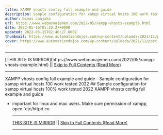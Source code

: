 ```yaml
---
title: XAMPP vhosts config full example and guide
description: Sample configuration for xampp virtual hosts 100 work tested 2022
author: Dimas Lanjaka
url: https://www.webmanajemen.com/2022/05/xampp-vhosts-example.html
date: 2022-05-16T05:20:27+0000
updated: 2022-05-15T02:40:27.000Z
thumbnail: https://www.automationdojos.com/wp-content/uploads/2021/11/post-xampp-virtualhost-fimg.png
cover: https://www.automationdojos.com/wp-content/uploads/2021/11/post-xampp-virtualhost-fimg.png
---
```


<hr/> [THIS SITE IS MIRROR](https://www.webmanajemen.com/2022/05/xampp-vhosts-example.html) || <a href="https://www.webmanajemen.com/2022/05/xampp-vhosts-example.html" rel="follow" class="button" id="read-more">Skip to Full Contents (Read More)</a> <hr/> XAMPP vhosts config full example and guide - Sample configuration for xampp virtual hosts 100 work tested 2022 ## Sample configuration for xampp virtual hosts 100% work tested 2022
XAMPP vhosts config full example and guide

- important for linux and mac users. Make sure permission of xampp, open `etc/httpd.co <hr/> [THIS SITE IS MIRROR](https://www.webmanajemen.com/2022/05/xampp-vhosts-example.html) || <a href="https://www.webmanajemen.com/2022/05/xampp-vhosts-example.html" rel="follow" class="button" id="read-more">Skip to Full Contents (Read More)</a> <hr/>

<script>
    if (location.host.includes('dimaslanjaka12')) {
      location.replace('https://www.webmanajemen.com/2022/05/xampp-vhosts-example.html');
    }
  </script>